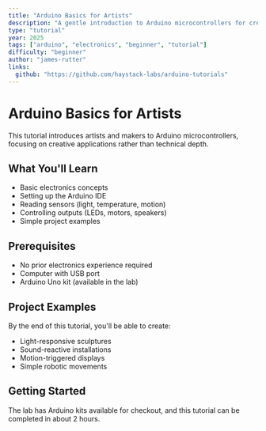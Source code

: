 ```yaml
---
title: "Arduino Basics for Artists"
description: "A gentle introduction to Arduino microcontrollers for creative projects"
type: "tutorial"
year: 2025
tags: ["arduino", "electronics", "beginner", "tutorial"]
difficulty: "beginner"
author: "james-rutter"
links:
  github: "https://github.com/haystack-labs/arduino-tutorials"
---
```


# Arduino Basics for Artists

This tutorial introduces artists and makers to Arduino microcontrollers, focusing on creative applications rather than technical depth.

## What You'll Learn

- Basic electronics concepts
- Setting up the Arduino IDE
- Reading sensors (light, temperature, motion)
- Controlling outputs (LEDs, motors, speakers)
- Simple project examples

## Prerequisites

- No prior electronics experience required
- Computer with USB port
- Arduino Uno kit (available in the lab)

## Project Examples

By the end of this tutorial, you'll be able to create:

- Light-responsive sculptures
- Sound-reactive installations
- Motion-triggered displays
- Simple robotic movements

## Getting Started

The lab has Arduino kits available for checkout, and this tutorial can be completed in about 2 hours.